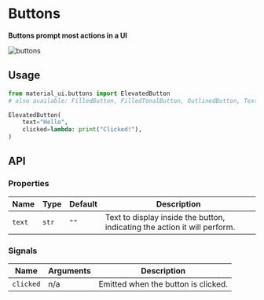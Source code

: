 # Buttons

**Buttons prompt most actions in a UI**

![buttons](./buttons.gif)

## Usage

```python
from material_ui.buttons import ElevatedButton
# also available: FilledButton, FilledTonalButton, OutlinedButton, TextButton

ElevatedButton(
    text="Hello",
    clicked=lambda: print("Clicked!"),
)
```

## API

### Properties

| Name   | Type  | Default | Description                                                               |
| ------ | ----- | ------- | ------------------------------------------------------------------------- |
| `text` | `str` | `""`    | Text to display inside the button, indicating the action it will perform. |

### Signals

| Name      | Arguments | Description                         |
| --------- | --------- | ----------------------------------- |
| `clicked` | n/a       | Emitted when the button is clicked. |
